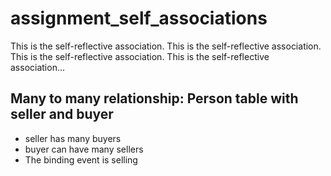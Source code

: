 assignment_self_associations
============================

This is the self-reflective association. This is the self-reflective association. This is the self-reflective association. This is the self-reflective association...

## Many to many relationship: Person table with seller and buyer  
* seller has many buyers  
* buyer can have many sellers  
* The binding event is selling  
